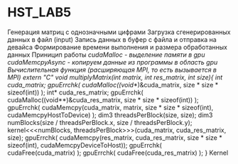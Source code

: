 # HST_LAB5
Генeрация матриц с однозначными цифрами
Загрузка сгенерированных данных в файл (input)
Запись данных в буфер с файла и отправка на девайса
Формирование времени выполнения и размера обработанных данных 
Приницип работы
**cudaMalloc - выделение памяти в gpu
**cudaMemcpyAsync - копируем данные из программы в область gpu
Вычислительная функция (расширяющая MPI, то есть вызывается в MPI)
extern "C"  void multiplyMatrix(int* matrix, int* res_matrix, int size){
    int* cuda_matrix;
    gpuErrchk( cudaMalloc((void**)&cuda_matrix, size * size * sizeof(int)) );
    int* cuda_res_matrix;
    gpuErrchk( cudaMalloc((void**)&cuda_res_matrix, size * size * sizeof(int)) );
    gpuErrchk( cudaMemcpy(cuda_matrix, matrix, size * size * sizeof(int), cudaMemcpyHostToDevice) );
    dim3 threadsPerBlock(size, size);
    dim3 numBlocks(size / threadsPerBlock.x, size / threadsPerBlock.y);
    kernel<<<numBlocks, threadsPerBlock>>>(cuda_matrix, cuda_res_matrix, size);
    gpuErrchk( cudaMemcpy(res_matrix, cuda_res_matrix, size * size * sizeof(int), cudaMemcpyDeviceToHost));
    gpuErrchk( cudaFree(cuda_matrix) );
    gpuErrchk( cudaFree(cuda_res_matrix) );
}
Kernel
